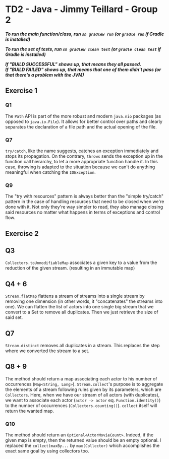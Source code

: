 # TD2 - Java - Jimmy Teillard - Group 2

***To run the main function/class, run `sh gradlew run`
(or `gradle run` if Gradle is installed)***

***To run the set of tests, run `sh gradlew clean test`
(or `gradle clean test` if Gradle is installed)***

***If "BUILD SUCCESSFUL" shows up, that means they all passed.\
If "BUILD FAILED" shows up, that means that one of them didn't pass
(or that there's a problem with the JVM)***


## Exercise 1

### Q1

The `Path` API is part of the more robust and modern `java.nio` packages
(as opposed to `java.io.File`). It allows for better control over paths
and clearly separates the declaration of a file path and the actual opening
of the file.

### Q7

`try/catch`, like the name suggests, catches an exception immediately and stops its propagation.
On the contrary, `throws` sends the exception up in the function call hierarchy, 
to let a more appropriate function handle it.
In this case, throwing is adapted to the situation because we can't do anything meaningful when catching the `IOException`.

### Q9

The "try with resources" pattern is always better than the "simple try/catch" pattern in the case of handling resources
that need to be closed when we're done with it. Not only they're way simpler to read, they also manage closing
said resources no matter what happens in terms of exceptions and control flow.

## Exercise 2

## Q3

`Collectors.toUnmodifiableMap` associates a given key to a value from the reduction of the given stream.
(resulting in an immutable map)

## Q4 + 6

`Stream.flatMap` flattens a stream of streams into a single stream by removing one dimension
(in other words, it "concatenates" the streams into one).
We can flatten the list of actors into one single big stream that we convert to a Set to remove all duplicates.
Then we just retrieve the size of said set.

## Q7

`Stream.distinct` removes all duplicates in a stream. This replaces the step where we converted the stream to a set.

## Q8 + 9

The method should return a map associating each actor to his number of occurrences (`Map<String, Long>`).
`Stream.collect`'s purpose is to aggregate the elements of a stream following rules given by its parameters,
which are `Collectors`. Here, when we have our stream of all actors (with duplicates), we want to associate
each actor (`actor -> actor` eq. `Function.identity()`) to the number of occurrences (`Collectors.counting()`).
`collect` itself will return the wanted map.

### Q10

The method should return an `Optional<ActorMovieCount>`. Indeed, if the given map is empty, then the returned
value should be an empty optional. I replaced the `collect(maxBy...` by `max(Collector)` which accomplishes 
the exact same goal by using collectors too.
